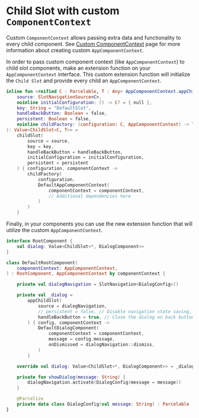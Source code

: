 # Child Slot with custom `ComponentContext`

Custom `ComponentContext` allows passing extra data and functionality to every child component. See [Custom ComponentContext](../../component/custom-component-context.md) page for more information about creating custom `AppComponentContext`.

In order to pass custom component context (like `AppComponentContext`) to child slot components, make an extension function on your `AppComponentContext` interface. This custom extension function will initialize the `Child Slot` and provide every child an `AppComponentContext`.

```kotlin
inline fun <reified C : Parcelable, T : Any> AppComponentContext.appChildOverlay(
    source: SlotNavigationSource<C>,
    noinline initialConfiguration: () -> C? = { null },
    key: String = "DefaultSlot",
    handleBackButton: Boolean = false,
    persistent: Boolean = false,
    noinline childFactory: (configuration: C, AppComponentContext) -> T
): Value<ChildSlot<C, T>> =
    childSlot(
        source = source,
        key = key,
        handleBackButton = handleBackButton,
        initialConfiguration = initialConfiguration,
        persistent = persistent
    ) { configuration, componentContext ->
        childFactory(
            configuration,
            DefaultAppComponentContext(
                componentContext = componentContext,
                // Additional dependencies here
            )
        )
    }
```

Finally, in your components you can use the new extension function that will utilize the custom `AppComponentContext`.

```kotlin
interface RootComponent {
    val dialog: Value<ChildSlot<*, DialogComponent>>
}

class DefaultRootComponent(
    componentContext: AppComponentContext,
) : RootComponent, AppComponentContext by componentContext {

    private val dialogNavigation = SlotNavigation<DialogConfig>()

    private val _dialog =
        appChildSlot(
            source = dialogNavigation,
            // persistent = false, // Disable navigation state saving, if needed
            handleBackButton = true, // Close the dialog on back button press
        ) { config, componentContext ->
            DefaultDialogComponent(
                componentContext = componentContext,
                message = config.message,
                onDismissed = dialogNavigation::dismiss,
            )
        }

    override val dialog: Value<ChildSlot<*, DialogComponent>> = _dialog

    private fun showDialog(message: String) {
        dialogNavigation.activate(DialogConfig(message = message))
    }

    @Parcelize
    private data class DialogConfig(val message: String) : Parcelable
}
```
